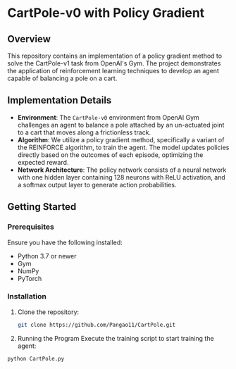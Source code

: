 # CartPole-v0 with Policy Gradient

## Overview
This repository contains an implementation of a policy gradient method to solve the CartPole-v1 task from OpenAI's Gym. The project demonstrates the application of reinforcement learning techniques to develop an agent capable of balancing a pole on a cart.

## Implementation Details
- **Environment**: The `CartPole-v0` environment from OpenAI Gym challenges an agent to balance a pole attached by an un-actuated joint to a cart that moves along a frictionless track.
- **Algorithm**: We utilize a policy gradient method, specifically a variant of the REINFORCE algorithm, to train the agent. The model updates policies directly based on the outcomes of each episode, optimizing the expected reward.
- **Network Architecture**: The policy network consists of a neural network with one hidden layer containing 128 neurons with ReLU activation, and a softmax output layer to generate action probabilities.

## Getting Started

### Prerequisites
Ensure you have the following installed:
- Python 3.7 or newer
- Gym
- NumPy
- PyTorch

### Installation
1. Clone the repository:
   ```bash
   git clone https://github.com/Pangao11/CartPole.git
2. Running the Program
Execute the training script to start training the agent:
  ```bash
  python CartPole.py
